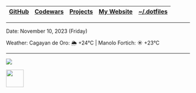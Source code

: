 | [GitHub](https://github.com/egargo) | [Codewars](https://www.codewars.com/users/egargo) | [Projects](https://github.com/egargo?tab=repositories) | [My Website](https://egargo.xyz) | [~/.dotfiles](https://github.com/egargo/dotfiles) |
| - | - | - | - | - |

---

Date: November 10, 2023 (Friday)

Weather: Cagayan de Oro: 🌦   +24°C | Manolo Fortich: ☀️   +23°C

---

![](https://github-readme-stats.vercel.app/api?username=egargo&count_private=true&show_icons=true&hide=issues&hide_border=true&theme=tokyonight)

<img height="48" src="https://skillicons.dev/icons?i=linux,git,github,githubactions,neovim,docker,rust,actix,bash,python,vercel,raspberrypi,perl,nodejs,js,ts,express,svelte,react,postman,go,cpp,c,figma,html,css,java,vscode" />
